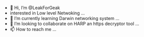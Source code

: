 - 👋 Hi, I’m @LeakForGeak
- interested in Low level Netwoking ...
- 🌱 I’m currently learning Darwin networking system ...
- 💞️ I’m looking to collaborate on HARP an https decryptor tool ...
- 📫 How to reach me ...

<!---
LeakForGeak/LeakForGeak is a ✨ special ✨ repository because its `README.md` (this file) appears on your GitHub profile.
You can click the Preview link to take a look at your changes.
--->
